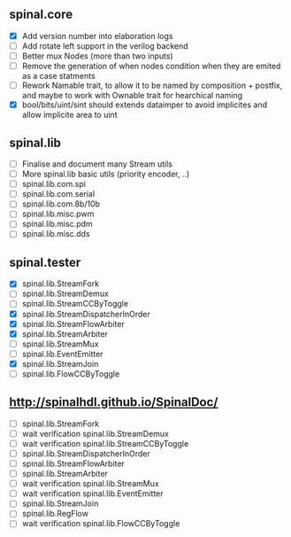 ## spinal.core

- [X] Add version number into elaboration logs
- [ ] Add rotate left support in the verilog backend
- [ ] Better mux Nodes (more than two inputs)
- [ ] Remove the generation of when nodes condition when they are emited as a case statments
- [ ] Rework Namable trait, to allow it to be named by composition + postfix, and maybe to work with Ownable trait for hearchical naming
- [X] bool/bits/uint/sint should extends dataimper to avoid implicites and allow implicite area to uint

## spinal.lib

- [ ] Finalise and document many Stream utils
- [ ] More spinal.lib basic utils (priority encoder, ..)
- [ ] spinal.lib.com.spi
- [ ] spinal.lib.com.serial
- [ ] spinal.lib.com.8b/10b
- [ ] spinal.lib.misc.pwm
- [ ] spinal.lib.misc.pdm
- [ ] spinal.lib.misc.dds

## spinal.tester

- [X] spinal.lib.StreamFork
- [ ] spinal.lib.StreamDemux
- [ ] spinal.lib.StreamCCByToggle
- [X] spinal.lib.StreamDispatcherInOrder
- [X] spinal.lib.StreamFlowArbiter
- [X] spinal.lib.StreamArbiter
- [ ] spinal.lib.StreamMux
- [ ] spinal.lib.EventEmitter
- [X] spinal.lib.StreamJoin
- [ ] spinal.lib.FlowCCByToggle

## http://spinalhdl.github.io/SpinalDoc/

- [ ] spinal.lib.StreamFork
- [ ] wait verification spinal.lib.StreamDemux
- [ ] wait verification spinal.lib.StreamCCByToggle
- [ ] spinal.lib.StreamDispatcherInOrder
- [ ] spinal.lib.StreamFlowArbiter
- [ ] spinal.lib.StreamArbiter
- [ ] wait verification spinal.lib.StreamMux
- [ ] wait verification spinal.lib.EventEmitter
- [ ] spinal.lib.StreamJoin
- [ ] spinal.lib.RegFlow
- [ ] wait verification spinal.lib.FlowCCByToggle
